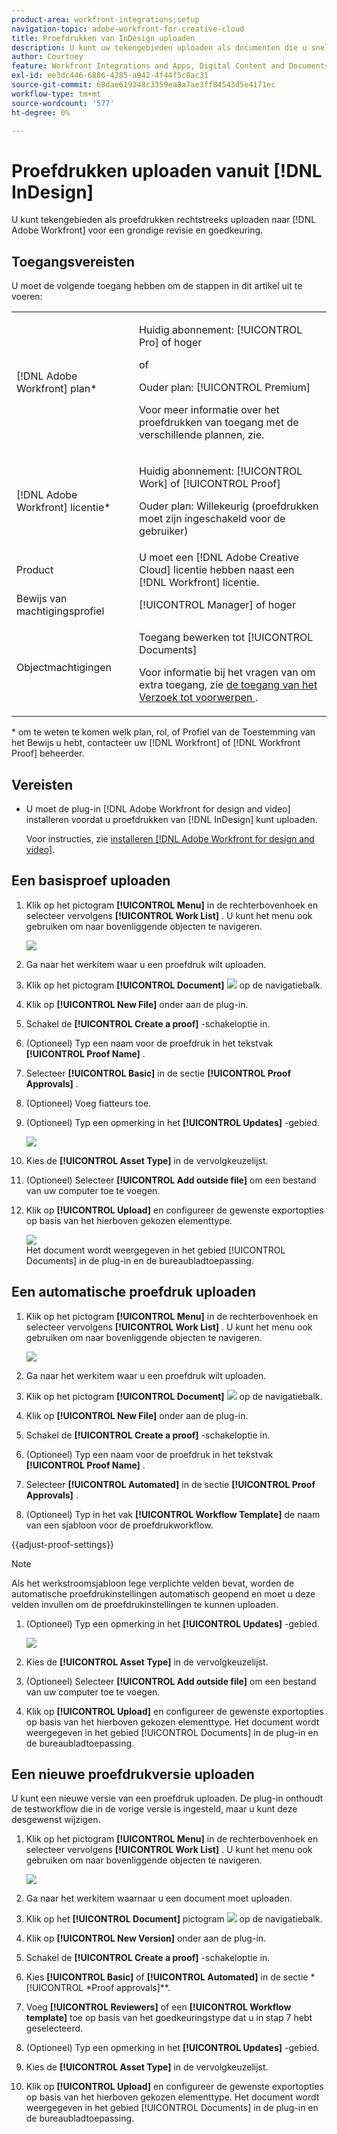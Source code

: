 ```yaml
---
product-area: workfront-integrations;setup
navigation-topic: adobe-workfront-for-creative-cloud
title: Proefdrukken van InDesign uploaden
description: U kunt uw tekengebieden uploaden als documenten die u snel kunt bekijken en goedkeuren of die u gewoon in Adobe Workfront wilt opslaan.
author: Courtney
feature: Workfront Integrations and Apps, Digital Content and Documents
exl-id: ee3dc446-6886-4285-a942-4f44f5c0ac31
source-git-commit: 68dae619348c3359ea8a7ae3ff84543d5e4171ec
workflow-type: tm+mt
source-wordcount: '577'
ht-degree: 0%

---
```


# Proefdrukken uploaden vanuit [!DNL InDesign]

U kunt tekengebieden als proefdrukken rechtstreeks uploaden naar [!DNL Adobe Workfront] voor een grondige revisie en goedkeuring.

## Toegangsvereisten

U moet de volgende toegang hebben om de stappen in dit artikel uit te voeren:

<table style="table-layout:auto"> 
 <col> 
 <col> 
 <tbody> 
 <tr> 
   <td role="rowheader">[!DNL Adobe Workfront] plan*</td> 
   <td> <p>Huidig abonnement: [!UICONTROL Pro] of hoger</p> <p>of</p> <p>Ouder plan: [!UICONTROL Premium]</p> <p>Voor meer informatie over het proefdrukken van toegang met de verschillende plannen, zie.</p> </td> 
  </tr> 
  <tr> 
   <td role="rowheader">[!DNL Adobe Workfront] licentie*</td> 
   <td> <p>Huidig abonnement: [!UICONTROL Work] of [!UICONTROL Proof]</p> <p>Ouder plan: Willekeurig (proefdrukken moet zijn ingeschakeld voor de gebruiker)</p> </td> 
  </tr> 
  <tr> 
   <td role="rowheader">Product</td> 
   <td>U moet een [!DNL Adobe Creative Cloud] licentie hebben naast een [!DNL Workfront] licentie.</td> 
  </tr> 
  <tr> 
   <td role="rowheader">Bewijs van machtigingsprofiel </td> 
   <td>[!UICONTROL Manager] of hoger</td> 
  </tr> 
  <tr> 
   <td role="rowheader">Objectmachtigingen</td> 
   <td> <p>Toegang bewerken tot [!UICONTROL Documents]</p> <p>Voor informatie bij het vragen van om extra toegang, zie <a href="../../workfront-basics/grant-and-request-access-to-objects/request-access.md" class="MCXref xref"> de toegang van het Verzoek tot voorwerpen </a>.</p> </td> 
  </tr> 
 </tbody> 
</table>

&#42; om te weten te komen welk plan, rol, of Profiel van de Toestemming van het Bewijs u hebt, contacteer uw [!DNL Workfront] of [!DNL Workfront Proof] beheerder.

## Vereisten

* U moet de plug-in [!DNL Adobe Workfront for design and video] installeren voordat u proefdrukken van [!DNL InDesign] kunt uploaden.

  Voor instructies, zie [ installeren  [!DNL Adobe Workfront for design and video]](/help/quicksilver/workfront-integrations-and-apps/adobe-workfront-for-creative-cloud/wf-install-cc.md).

## Een basisproef uploaden

1. Klik op het pictogram **[!UICONTROL Menu]** in de rechterbovenhoek en selecteer vervolgens **[!UICONTROL Work List]** . U kunt het menu ook gebruiken om naar bovenliggende objecten te navigeren.

   ![](assets/go-back-to-work-list-350x314.png)

1. Ga naar het werkitem waar u een proefdruk wilt uploaden.
1. Klik op het pictogram **[!UICONTROL Document]** ![](assets/documents.png) op de navigatiebalk.
1. Klik op **[!UICONTROL New File]** onder aan de plug-in.
1. Schakel de **[!UICONTROL Create a proof]** -schakeloptie in.
1. (Optioneel) Typ een naam voor de proefdruk in het tekstvak **[!UICONTROL Proof Name]** .
1. Selecteer **[!UICONTROL Basic]** in de sectie **[!UICONTROL Proof Approvals]** .
1. (Optioneel) Voeg fiatteurs toe.
1. (Optioneel) Typ een opmerking in het **[!UICONTROL Updates]** -gebied.

   ![](assets/add-comment.png)

1. Kies de **[!UICONTROL Asset Type]** in de vervolgkeuzelijst.

1. (Optioneel) Selecteer **[!UICONTROL Add outside file]** om een bestand van uw computer toe te voegen.
1. Klik op **[!UICONTROL Upload]** en configureer de gewenste exportopties op basis van het hierboven gekozen elementtype.

   ![](assets/plugin-files-350x307.png)\
   Het document wordt weergegeven in het gebied [!UICONTROL Documents] in de plug-in en de bureaubladtoepassing.


## Een automatische proefdruk uploaden

1. Klik op het pictogram **[!UICONTROL Menu]** in de rechterbovenhoek en selecteer vervolgens **[!UICONTROL Work List]** . U kunt het menu ook gebruiken om naar bovenliggende objecten te navigeren.

   ![](assets/go-back-to-work-list-350x314.png)

1. Ga naar het werkitem waar u een proefdruk wilt uploaden.
1. Klik op het pictogram **[!UICONTROL Document]** ![](assets/documents.png) op de navigatiebalk.

1. Klik op **[!UICONTROL New File]** onder aan de plug-in.
1. Schakel de **[!UICONTROL Create a proof]** -schakeloptie in.
1. (Optioneel) Typ een naam voor de proefdruk in het tekstvak **[!UICONTROL Proof Name]** .
1. Selecteer **[!UICONTROL Automated]** in de sectie **[!UICONTROL Proof Approvals]** .
1. (Optioneel) Typ in het vak **[!UICONTROL Workflow Template]** de naam van een sjabloon voor de proefdrukworkflow.

{{adjust-proof-settings}}

>[!NOTE]
>
> Als het werkstroomsjabloon lege verplichte velden bevat, worden de automatische proefdrukinstellingen automatisch geopend en moet u deze velden invullen om de proefdrukinstellingen te kunnen uploaden.


1. (Optioneel) Typ een opmerking in het **[!UICONTROL Updates]** -gebied.

   ![](assets/add-comment-automated-approval.png)

1. Kies de **[!UICONTROL Asset Type]** in de vervolgkeuzelijst.
1. (Optioneel) Selecteer **[!UICONTROL Add outside file]** om een bestand van uw computer toe te voegen.
1. Klik op **[!UICONTROL Upload]** en configureer de gewenste exportopties op basis van het hierboven gekozen elementtype.
Het document wordt weergegeven in het gebied [!UICONTROL Documents] in de plug-in en de bureaubladtoepassing.

## Een nieuwe proefdrukversie uploaden

U kunt een nieuwe versie van een proefdruk uploaden. De plug-in onthoudt de testworkflow die in de vorige versie is ingesteld, maar u kunt deze desgewenst wijzigen.

1. Klik op het pictogram **[!UICONTROL Menu]** in de rechterbovenhoek en selecteer vervolgens **[!UICONTROL Work List]** . U kunt het menu ook gebruiken om naar bovenliggende objecten te navigeren.

   ![](assets/go-back-to-work-list-350x314.png)

1. Ga naar het werkitem waarnaar u een document moet uploaden.
1. Klik op het **[!UICONTROL Document]** pictogram ![](assets/documents.png) op de navigatiebalk.

1. Klik op **[!UICONTROL New Version]** onder aan de plug-in.
1. Schakel de **[!UICONTROL Create a proof]** -schakeloptie in.

1. Kies **[!UICONTROL Basic]** of **[!UICONTROL Automated]** in de sectie *[!UICONTROL *Proof approvals]**.

1. Voeg **[!UICONTROL Reviewers]** of een **[!UICONTROL Workflow template]** toe op basis van het goedkeuringstype dat u in stap 7 hebt geselecteerd.

1. (Optioneel) Typ een opmerking in het **[!UICONTROL Updates]** -gebied.
1. Kies de **[!UICONTROL Asset Type]** in de vervolgkeuzelijst.
1. Klik op **[!UICONTROL Upload]** en configureer de gewenste exportopties op basis van het hierboven gekozen elementtype.
Het document wordt weergegeven in het gebied [!UICONTROL Documents] in de plug-in en de bureaubladtoepassing.

